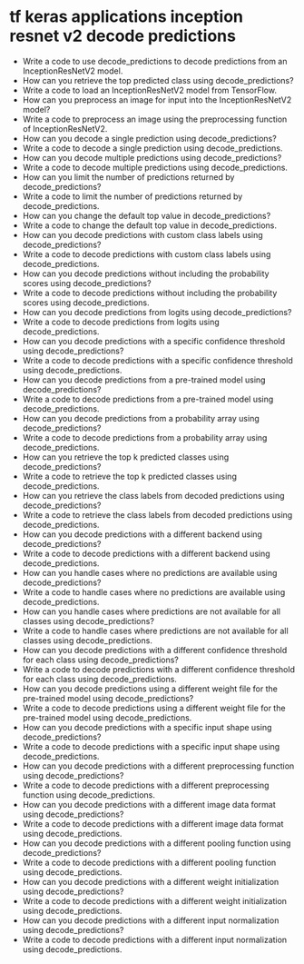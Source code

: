 # tf keras applications inception resnet v2 decode predictions

- Write a code to use decode_predictions to decode predictions from an InceptionResNetV2 model.
- How can you retrieve the top predicted class using decode_predictions?
- Write a code to load an InceptionResNetV2 model from TensorFlow.
- How can you preprocess an image for input into the InceptionResNetV2 model?
- Write a code to preprocess an image using the preprocessing function of InceptionResNetV2.
- How can you decode a single prediction using decode_predictions?
- Write a code to decode a single prediction using decode_predictions.
- How can you decode multiple predictions using decode_predictions?
- Write a code to decode multiple predictions using decode_predictions.
- How can you limit the number of predictions returned by decode_predictions?
- Write a code to limit the number of predictions returned by decode_predictions.
- How can you change the default top value in decode_predictions?
- Write a code to change the default top value in decode_predictions.
- How can you decode predictions with custom class labels using decode_predictions?
- Write a code to decode predictions with custom class labels using decode_predictions.
- How can you decode predictions without including the probability scores using decode_predictions?
- Write a code to decode predictions without including the probability scores using decode_predictions.
- How can you decode predictions from logits using decode_predictions?
- Write a code to decode predictions from logits using decode_predictions.
- How can you decode predictions with a specific confidence threshold using decode_predictions?
- Write a code to decode predictions with a specific confidence threshold using decode_predictions.
- How can you decode predictions from a pre-trained model using decode_predictions?
- Write a code to decode predictions from a pre-trained model using decode_predictions.
- How can you decode predictions from a probability array using decode_predictions?
- Write a code to decode predictions from a probability array using decode_predictions.
- How can you retrieve the top k predicted classes using decode_predictions?
- Write a code to retrieve the top k predicted classes using decode_predictions.
- How can you retrieve the class labels from decoded predictions using decode_predictions?
- Write a code to retrieve the class labels from decoded predictions using decode_predictions.
- How can you decode predictions with a different backend using decode_predictions?
- Write a code to decode predictions with a different backend using decode_predictions.
- How can you handle cases where no predictions are available using decode_predictions?
- Write a code to handle cases where no predictions are available using decode_predictions.
- How can you handle cases where predictions are not available for all classes using decode_predictions?
- Write a code to handle cases where predictions are not available for all classes using decode_predictions.
- How can you decode predictions with a different confidence threshold for each class using decode_predictions?
- Write a code to decode predictions with a different confidence threshold for each class using decode_predictions.
- How can you decode predictions using a different weight file for the pre-trained model using decode_predictions?
- Write a code to decode predictions using a different weight file for the pre-trained model using decode_predictions.
- How can you decode predictions with a specific input shape using decode_predictions?
- Write a code to decode predictions with a specific input shape using decode_predictions.
- How can you decode predictions with a different preprocessing function using decode_predictions?
- Write a code to decode predictions with a different preprocessing function using decode_predictions.
- How can you decode predictions with a different image data format using decode_predictions?
- Write a code to decode predictions with a different image data format using decode_predictions.
- How can you decode predictions with a different pooling function using decode_predictions?
- Write a code to decode predictions with a different pooling function using decode_predictions.
- How can you decode predictions with a different weight initialization using decode_predictions?
- Write a code to decode predictions with a different weight initialization using decode_predictions.
- How can you decode predictions with a different input normalization using decode_predictions?
- Write a code to decode predictions with a different input normalization using decode_predictions.